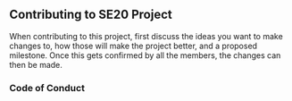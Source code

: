 ## Contributing to SE20 Project
When contributing to this project, first discuss the ideas you want to make changes to, how those will make the project better, and a proposed milestone. Once this gets confirmed by all the members, the changes can then be made. 

### Code of Conduct
